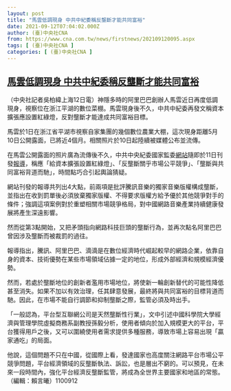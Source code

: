 ```yaml
---
layout: post
title: "馬雲低調現身 中共中紀委稱反壟斷才能共同富裕"
date: 2021-09-12T07:04:02.000Z
author: (臺)中央社CNA
from: https://www.cna.com.tw/news/firstnews/202109120095.aspx
tags: [ (臺)中央社CNA ]
categories: [ (臺)中央社CNA ]
---
```

<!--1631430242000-->
[馬雲低調現身 中共中紀委稱反壟斷才能共同富裕](https://www.cna.com.tw/news/firstnews/202109120095.aspx)
------

<div>
<div></div><div class="paragraph"><p>（中央社記者吳柏緯上海12日電）神隱多時的阿里巴巴創辦人馬雲近日再度低調現身，視察位在浙江平湖的數位菜棚。馬雲現身後不久，中共中紀委再發文稱資本擴張應設置紅綠燈，反對壟斷才能達成共同富裕目標。</p><p>馬雲於1日在浙江省平湖市視察自家集團的幾個數位農業大棚，這次現身距離5月10日公開露面，已將近4個月。相關照片於10日起陸續被媒體公布並流傳。</p><p>在馬雲公開露面的照片廣為流傳後不久，中共中央紀委國家監委<a href="https://www.ccdi.gov.cn/">網站</a>隨即於11日刊發<a href="https://www.ccdi.gov.cn/toutiao/202109/t20210911_249919.html">報導</a>，稱應「給資本擴張設置紅綠燈」、「反壟斷關乎市場公平競爭」、「壟斷與共同富裕背道而馳」，時間點巧合引起輿論猜疑。</p><p>網站刊發的報導共列出4大點，前兩項是批評騰訊音樂的獨家音樂版權構成壟斷，並指出在收到罰單後必須放棄獨家版權、不得要求版權方給予優於其他競爭對手的條件；強調這項案例對於重塑相關市場競爭格局，對中國網路音樂產業持續健康發展將產生深遠影響。</p><p>然而從第3點開始，又把矛頭指向網路科技巨頭的壟斷行為，並再次點名阿里巴巴曾因涉及壟斷而被裁罰的過往。</p><p>報導指出，騰訊、阿里巴巴、滴滴是在數位經濟時代崛起較早的網路企業，依靠自身的資本、技術優勢在某些市場領域佔據一定的地位，形成外部經濟和規模經濟優勢。</p><p>然而，若處於壟斷地位的創新者濫用市場地位，將使新一輪創新替代的可能性降低甚至消失。如果不加以有效治理，任其肆意發展，最終將與共同富裕的目標背道而馳。因此，在市場不能自行調節和抑制壟斷之際，監管必須及時出手。</p><p>「一般認為，平台型互聯網公司是天然壟斷性行業」，文中引述中國科學院大學經濟與管理學院虛擬商務系副教授孫毅分析，使用者傾向於加入規模更大的平台，平台獲得用戶之後，又可以圍繞使用者需求提供多種服務，導致市場上容易出現「贏家通吃」的局面。</p><p>他說，這個問題不只在中國，從國際上看，發達國家也高度關注網路平台市場公平競爭問題，平台經濟領域的反壟斷執法、訴訟，也是層出不窮的。可以預見，在未來一段時間內，強化平台經濟反壟斷監管，將成為全世界主要國家和地區的常態。（編輯：賴言曦）1100912</p></div>
</div>
